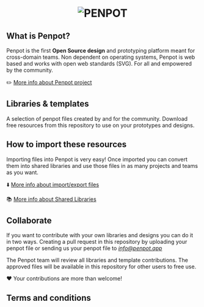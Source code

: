 <h1 align="center">
  <br>
  <img src="https://penpot.app/images/readme/readme-logo.jpg" alt="PENPOT">
</h1>

## What is Penpot? ##

Penpot is the first **Open Source design** and prototyping platform meant for cross-domain teams. Non dependent on operating systems, Penpot is web based and works with open web standards (SVG). For all and empowered by the community.

✏️ [More info about Penpot project](https://github.com/penpot/penpot)

## Libraries & templates ##

A selection of penpot files created by and for the community. Download free resources from this repository to use on your prototypes and designs.

## How to import these resources ##

Importing files into Penpot is very easy! Once imported you can convert them into shared libraries and use those files in as many projects and teams as you want.

⬇️ [More info about import/export files](https://help.penpot.app/user-guide/import-export/)

📚 [More info about Shared Libraries](https://help.penpot.app/user-guide/libraries/#shared-libraries)

## Collaborate ##

If you want to contribute with your own libraries and designs you can do it in two ways. Creating a pull request in this repository by uploading your penpot file or sending us your penpot file to *info@penpot.app*

The Penpot team will review all libraries and template contributions. The approved files will be available in this repository for other users to free use.

❤️ Your contributions are more than welcome!

## Terms and conditions ##
